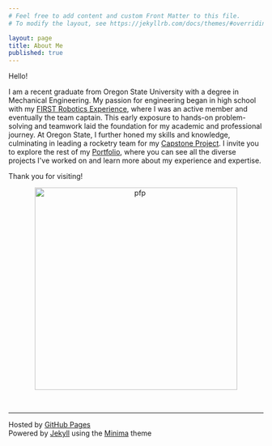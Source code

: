 ```yaml
---
# Feel free to add content and custom Front Matter to this file.
# To modify the layout, see https://jekyllrb.com/docs/themes/#overriding-theme-defaults

layout: page
title: About Me
published: true
---
```


Hello!

I am a recent graduate from Oregon State University with a degree in Mechanical Engineering. My passion for engineering began in high school with my [FIRST Robotics Experience](/portfolio#first-robotics-team-experience), where I was an active member and eventually the team captain. This early exposure to hands-on problem-solving and teamwork laid the foundation for my academic and professional journey. At Oregon State, I further honed my skills and knowledge, culminating in leading a rocketry team for my [Capstone Project](/portfolio#capstone-project). I invite you to explore the rest of my [Portfolio](/portfolio), where you can see all the diverse projects I've worked on and learn more about my experience and expertise.

Thank you for visiting!

<p align="center"><img src="/assets/images/CirclePfP_Forward_Large.png" alt="pfp" width="400" title="credit @gabetzeo on instagram"/></p>

<br>

<hr>

Hosted by [GitHub Pages](https://pages.github.com/)
<br>
Powered by [Jekyll](https://jekyllrb.com/) using the [Minima](https://github.com/jekyll/minima) theme